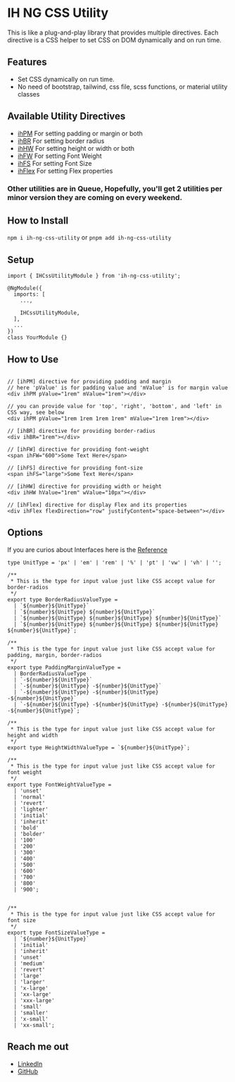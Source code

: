 # IH NG CSS Utility

This is like a plug-and-play library that provides multiple directives. Each directive is a CSS helper to set CSS on DOM dynamically and on run time.

## Features

- Set CSS dynamically on run time.
- No need of bootstrap, tailwind, css file, scss functions, or material utility classes

## Available Utility Directives

- [ihPM](https://github.com/Idnan-Haider/ih-ng-packages/blob/main/projects/ih-ng-css-utility/src/lib/directives/padding-margin.directive.ts) For setting padding or margin or both
- [ihBR](https://github.com/Idnan-Haider/ih-ng-packages/blob/main/projects/ih-ng-css-utility/src/lib/directives/border-radius.directive.ts) For setting border radius
- [ihHW](https://github.com/Idnan-Haider/ih-ng-packages/blob/main/projects/ih-ng-css-utility/src/lib/directives/height-width.directive.ts) For setting height or width or both
- [ihFW](https://github.com/Idnan-Haider/ih-ng-packages/blob/main/projects/ih-ng-css-utility/src/lib/directives/font-weight.directive.ts) For setting Font Weight
- [ihFS](https://github.com/Idnan-Haider/ih-ng-packages/blob/main/projects/ih-ng-css-utility/src/lib/directives/font-size.directive.ts) For setting Font Size
- [ihFlex](https://github.com/Idnan-Haider/ih-ng-packages/blob/main/projects/ih-ng-css-utility/src/lib/directives/flex.directive.ts) For setting Flex properties

### Other utilities are in Queue, Hopefully, you'll get 2 utilities per minor version they are coming on every weekend.

## How to Install

`npm i ih-ng-css-utility` or `pnpm add ih-ng-css-utility`

## Setup

```
import { IHCssUtilityModule } from 'ih-ng-css-utility';

@NgModule({
  imports: [
    ...,

    IHCssUtilityModule,
  ],
  ...
})
class YourModule {}
```

## How to Use

```

// [ihPM] directive for providing padding and margin
// here 'pValue' is for padding value and 'mValue' is for margin value
<div ihPM pValue="1rem" mValue="1rem"></div>

// you can provide value for 'top', 'right', 'bottom', and 'left' in CSS way, see below
<div ihPM pValue="1rem 1rem 1rem 1rem" mValue="1rem 1rem"></div>

// [ihBR] directive for providing border-radius
<div ihBR="1rem"></div>

// [ihFW] directive for providing font-weight
<span ihFW="600">Some Text Here</span>

// [ihFS] directive for providing font-size
<span ihFS="large">Some Text Here</span>

// [ihHW] directive for providing width or height
<div ihHW hValue="1rem" wValue="10px"></div>

// [ihFlex] directive for display Flex and its properties
<div ihFlex flexDirection="row" justifyContent="space-between"></div>

```

## Options

If you are curios about Interfaces here is the [Reference](https://github.com/Idnan-Haider/ih-ng-packages/blob/main/projects/ih-ng-css-utility/src/lib/Interfaces/utility.interface.ts)

```
type UnitType = 'px' | 'em' | 'rem' | '%' | 'pt' | 'vw' | 'vh' | '';

/**
 * This is the type for input value just like CSS accept value for border-radios
 */
export type BorderRadiusValueType =
  | `${number}${UnitType}`
  | `${number}${UnitType} ${number}${UnitType}`
  | `${number}${UnitType} ${number}${UnitType} ${number}${UnitType}`
  | `${number}${UnitType} ${number}${UnitType} ${number}${UnitType} ${number}${UnitType}`;

/**
 * This is the type for input value just like CSS accept value for padding, margin, border-radios
 */
export type PaddingMarginValueType =
  | BorderRadiusValueType
  | `-${number}${UnitType}`
  | `-${number}${UnitType} -${number}${UnitType}`
  | `-${number}${UnitType} -${number}${UnitType} -${number}${UnitType}`
  | `-${number}${UnitType} -${number}${UnitType} -${number}${UnitType} -${number}${UnitType}`;

/**
 * This is the type for input value just like CSS accept value for height and width
 */
export type HeightWidthValueType = `${number}${UnitType}`;

/**
 * This is the type for input value just like CSS accept value for font weight
 */
export type FontWeightValueType =
  | 'unset'
  | 'normal'
  | 'revert'
  | 'lighter'
  | 'initial'
  | 'inherit'
  | 'bold'
  | 'bolder'
  | '100'
  | '200'
  | '300'
  | '400'
  | '500'
  | '600'
  | '700'
  | '800'
  | '900';


/**
 * This is the type for input value just like CSS accept value for font size
 */
export type FontSizeValueType =
  | `${number}${UnitType}`
  | 'initial'
  | 'inherit'
  | 'unset'
  | 'medium'
  | 'revert'
  | 'large'
  | 'larger'
  | 'x-large'
  | 'xx-large'
  | 'xxx-large'
  | 'small'
  | 'smaller'
  | 'x-small'
  | 'xx-small';

```

## Reach me out

- [LinkedIn](https://www.linkedin.com/in/adnanhaider-sse/)
- [GitHub](https://github.com/Idnan-Haider)

